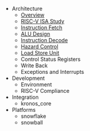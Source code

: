 - Architecture
  - [Overview](arch_overview.md)
  - [RISC-V ISA Study](rv32_study.md)
  - [Instruction Fetch](instr_fetch.md)
  - [ALU Design](alu_design.md)
  - [Instruction Decode](instr_decode.md)
  - [Hazard Control](hazard_ctrl.md)
  - [Load Store Unit](ldst_unit.md)
  - Control Status Registers
  - Write Back
  - Exceptions and Interrupts
- Development
  - Environment
  - RISC-V Compliance
- Integration
  - kronos_core
- Platforms
  - snowflake
  - snowball